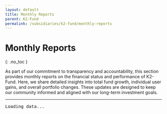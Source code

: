 ```yaml
---
layout: default
title: Monthly Reports
parent: K2-Fund
permalink: /subsidiaries/k2-fund/monthly-reports
---
```


# Monthly Reports
{: .no_toc }

As part of our commitment to transparency and accountability, this section provides monthly reports on the financial status and performance of K2-Fund. Here, we share detailed insights into total fund growth, individual user gains, and overall portfolio changes. These updates are designed to keep our community informed and aligned with our long-term investment goals.

---

<pre id="output">Loading data...</pre>

<script>
  // Path to the data file
  const dataUrl = '/assets/portfolio.txt';

  fetch(dataUrl)
    .then(response => response.text())
    .then(content => {
      parsePortfolioData(content);
    })
    .catch(error => {
      document.getElementById('output').textContent = 'Error loading data file';
      console.error(error);
    });

  function parsePortfolioData(data) {
    const lines = data.split('\n');
    let currentUnitPrice = 1;
    let totalUnits = 0;
    let userUnits = {};
    let userDeposits = {};
    let output = "";

    lines.forEach(line => {
      if (!line.trim()) return;
      const parts = line.split('|');
      if (parts.length < 2) return;
      const date = parts[0].trim();
      const rest = parts[1].trim();
      const [namePart, amountPart] = rest.split(':');
      const name = namePart.trim();
      const amount = parseFloat(amountPart.trim());

      if (name.toLowerCase() === "total") {
        if (totalUnits > 0) {
          currentUnitPrice = amount / totalUnits;
        } else {
          currentUnitPrice = 1;
        }

        output += `\nDate: ${date}\n`;
        for (let user in userUnits) {
          const currentValue = userUnits[user] * currentUnitPrice;
          const profit = currentValue - userDeposits[user];
          output += `${user}: Value = ${currentValue.toFixed(2)}, Profit/Loss = ${profit.toFixed(2)}\n`;
        }
        output += `---------------------\n`;
      } else {
        if (!userUnits[name]) {
          userUnits[name] = 0;
          userDeposits[name] = 0;
        }
        const unitsBought = amount / currentUnitPrice;
        userUnits[name] += unitsBought;
        userDeposits[name] += amount;
        totalUnits += unitsBought;
      }
    });

    document.getElementById('output').textContent = output;
  }
</script>
